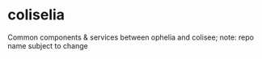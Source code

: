# coliselia
Common components &amp; services between ophelia and colisee; note: repo name subject to change
